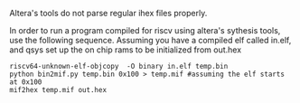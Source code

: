 
Altera's tools do not parse regular ihex files properly.

In order to run a program compiled for riscv using altera's sythesis tools,
use the following sequence. Assuming you have a compiled elf called in.elf,
and qsys set up the on chip rams to be initialized from out.hex

```
riscv64-unknown-elf-objcopy  -O binary in.elf temp.bin
python bin2mif.py temp.bin 0x100 > temp.mif #assuming the elf starts at 0x100
mif2hex temp.mif out.hex
```
